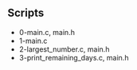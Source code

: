## Scripts
- 0-main.c, main.h
- 1-main.c
- 2-largest_number.c, main.h
- 3-print_remaining_days.c, main.h
